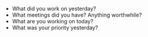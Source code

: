 - What did you work on yesterday?
- What meetings did you have? Anything worthwhile?
- What are you working on today?
- What was your priority yesterday?